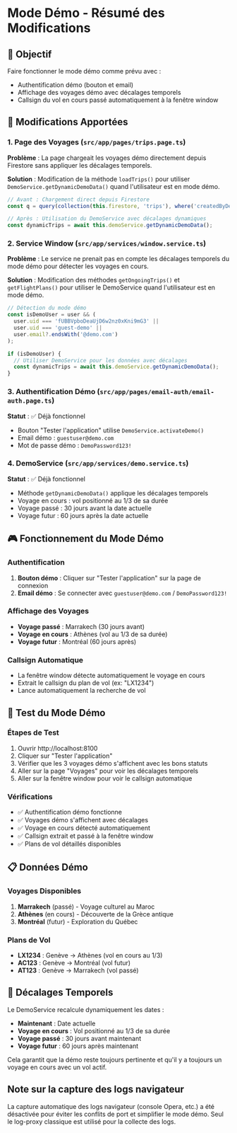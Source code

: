 # Mode Démo - Résumé des Modifications

## 🎯 Objectif
Faire fonctionner le mode démo comme prévu avec :
- Authentification démo (bouton et email)
- Affichage des voyages démo avec décalages temporels
- Callsign du vol en cours passé automatiquement à la fenêtre window

## 🔧 Modifications Apportées

### 1. Page des Voyages (`src/app/pages/trips.page.ts`)
**Problème** : La page chargeait les voyages démo directement depuis Firestore sans appliquer les décalages temporels.

**Solution** : Modification de la méthode `loadTrips()` pour utiliser `DemoService.getDynamicDemoData()` quand l'utilisateur est en mode démo.

```typescript
// Avant : Chargement direct depuis Firestore
const q = query(collection(this.firestore, 'trips'), where('createdByDemo', '==', true));

// Après : Utilisation du DemoService avec décalages dynamiques
const dynamicTrips = await this.demoService.getDynamicDemoData();
```

### 2. Service Window (`src/app/services/window.service.ts`)
**Problème** : Le service ne prenait pas en compte les décalages temporels du mode démo pour détecter les voyages en cours.

**Solution** : Modification des méthodes `getOngoingTrips()` et `getFlightPlans()` pour utiliser le DemoService quand l'utilisateur est en mode démo.

```typescript
// Détection du mode démo
const isDemoUser = user && (
  user.uid === 'fUBBVpboDeaUjD6w2nz0xKni9mG3' || 
  user.uid === 'guest-demo' ||
  user.email?.endsWith('@demo.com')
);

if (isDemoUser) {
  // Utiliser DemoService pour les données avec décalages
  const dynamicTrips = await this.demoService.getDynamicDemoData();
}
```

### 3. Authentification Démo (`src/app/pages/email-auth/email-auth.page.ts`)
**Statut** : ✅ Déjà fonctionnel
- Bouton "Tester l'application" utilise `DemoService.activateDemo()`
- Email démo : `guestuser@demo.com`
- Mot de passe démo : `DemoPassword123!`

### 4. DemoService (`src/app/services/demo.service.ts`)
**Statut** : ✅ Déjà fonctionnel
- Méthode `getDynamicDemoData()` applique les décalages temporels
- Voyage en cours : vol positionné au 1/3 de sa durée
- Voyage passé : 30 jours avant la date actuelle
- Voyage futur : 60 jours après la date actuelle

## 🎮 Fonctionnement du Mode Démo

### Authentification
1. **Bouton démo** : Cliquer sur "Tester l'application" sur la page de connexion
2. **Email démo** : Se connecter avec `guestuser@demo.com` / `DemoPassword123!`

### Affichage des Voyages
- **Voyage passé** : Marrakech (30 jours avant)
- **Voyage en cours** : Athènes (vol au 1/3 de sa durée)
- **Voyage futur** : Montréal (60 jours après)

### Callsign Automatique
- La fenêtre window détecte automatiquement le voyage en cours
- Extrait le callsign du plan de vol (ex: "LX1234")
- Lance automatiquement la recherche de vol

## 🧪 Test du Mode Démo

### Étapes de Test
1. Ouvrir http://localhost:8100
2. Cliquer sur "Tester l'application"
3. Vérifier que les 3 voyages démo s'affichent avec les bons statuts
4. Aller sur la page "Voyages" pour voir les décalages temporels
5. Aller sur la fenêtre window pour voir le callsign automatique

### Vérifications
- ✅ Authentification démo fonctionne
- ✅ Voyages démo s'affichent avec décalages
- ✅ Voyage en cours détecté automatiquement
- ✅ Callsign extrait et passé à la fenêtre window
- ✅ Plans de vol détaillés disponibles

## 📋 Données Démo

### Voyages Disponibles
1. **Marrakech** (passé) - Voyage culturel au Maroc
2. **Athènes** (en cours) - Découverte de la Grèce antique
3. **Montréal** (futur) - Exploration du Québec

### Plans de Vol
- **LX1234** : Genève → Athènes (vol en cours au 1/3)
- **AC123** : Genève → Montréal (vol futur)
- **AT123** : Genève → Marrakech (vol passé)

## 🔄 Décalages Temporels

Le DemoService recalcule dynamiquement les dates :
- **Maintenant** : Date actuelle
- **Voyage en cours** : Vol positionné au 1/3 de sa durée
- **Voyage passé** : 30 jours avant maintenant
- **Voyage futur** : 60 jours après maintenant

Cela garantit que la démo reste toujours pertinente et qu'il y a toujours un voyage en cours avec un vol actif.

## Note sur la capture des logs navigateur

La capture automatique des logs navigateur (console Opera, etc.) a été désactivée pour éviter les conflits de port et simplifier le mode démo. Seul le log-proxy classique est utilisé pour la collecte des logs. 